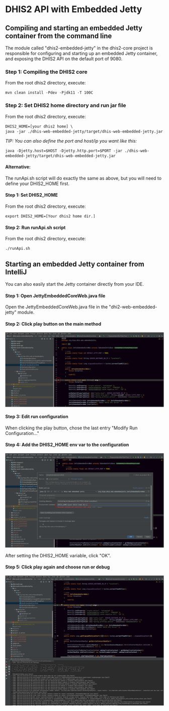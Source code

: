 # DHIS2 API with Embedded Jetty 

## Compiling and starting an embedded Jetty container from the command line

The module called "dhis2-embedded-jetty" in the dhis2-core project is responsible for configuring and starting up an embedded Jetty container, and exposing the DHIS2 API on the default port of 9080.

### Step 1: Compiling the DHIS2 core

From the root dhis2 directory, execute:

    mvn clean install -Pdev -Pjdk11 -T 100C

### Step 2: Set DHIS2 home directory and run jar file

From the root dhis2 directory, execute:
    
    DHIS2_HOME=[your dhis2 home] \ 
    java -jar ./dhis-web-embedded-jetty/target/dhis-web-embedded-jetty.jar
    
*TIP: You can also define the port and host/ip you want like this:*

    java -Djetty.host=$HOST -Djetty.http.port=$PORT -jar ./dhis-web-embedded-jetty/target/dhis-web-embedded-jetty.jar
    
#### Alternative:

The runApi.sh script will do exactly the same as above, but you will need to define your DHIS2_HOME first.

#### Step 1: Set DHIS2_HOME

From the root dhis2 directory, execute:

    export DHIS2_HOME=[Your dhis2 home dir.]
    
#### Step 2: Run runApi.sh script

From the root dhis2 directory, execute:

    ./runApi.sh

    
## Starting an embedded Jetty container from IntelliJ

You can also easily start the Jetty container directly from your IDE.

#### Step 1: Open JettyEmbeddedCoreWeb.java file
Open the JettyEmbeddedCoreWeb.java file in the "dhi2-web-embedded-jetty" module.

#### Step 2: Click play button on the main method
![](resources/images/intellij-embedded-play.png)

#### Step 3: Edit run configuration
When clicking the play button, chose the last entry "Modify Run Configuration..."

#### Step 4: Add the DHIS2_HOME env var to the configuration
![](resources/images/intellij-embedded-config.png)

After setting the DHIS2_HOME variable, click "OK".

#### Step 5: Click play again and choose run or debug 
![](resources/images/intellij-embedded-run.png)


